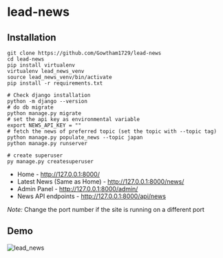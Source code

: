 # lead-news

## Installation
```shell
git clone https://github.com/Gowtham1729/lead-news
cd lead-news
pip install virtualenv
virtualenv lead_news_venv
source lead_news_venv/bin/activate
pip install -r requirements.txt
```

```shell
# Check django installation
python -m django --version
# do db migrate
python manage.py migrate
# set the api key as environmental variable
export NEWS_API_KEY = ""
# fetch the news of preferred topic (set the topic with --topic tag)
python manage.py populate_news --topic japan
python manage.py runserver
```

```shell
# create superuser
py manage.py createsuperuser
```

- Home - http://127.0.0.1:8000/
- Latest News (Same as Home) - http://127.0.0.1:8000/news/
- Admin Panel - http://127.0.0.1:8000/admin/
- News API endpoints - http://127.0.0.1:8000/api/news

*Note:* Change the port number if the site is running on a different port

## Demo
![lead_news](https://user-images.githubusercontent.com/25081151/219856766-23a9d1ac-b3fa-496a-8be0-063be8d787e0.gif)
